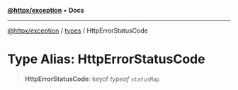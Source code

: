 [**@httpx/exception**](../../README.md) • **Docs**

---

[@httpx/exception](../../README.md) / [types](../README.md) / HttpErrorStatusCode

# Type Alias: HttpErrorStatusCode

> **HttpErrorStatusCode**: keyof _typeof_ `statusMap`
